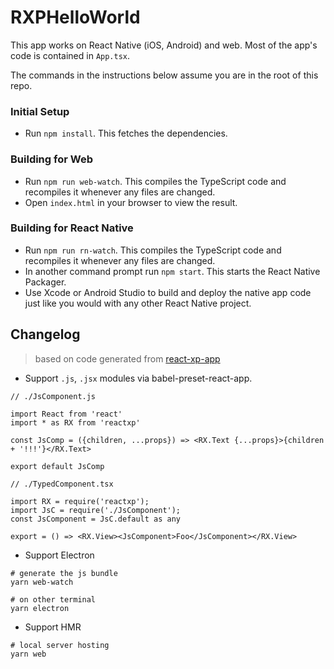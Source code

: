 # RXPHelloWorld

This app works on React Native (iOS, Android) and web. Most of the app's code is contained in `App.tsx`.

The commands in the instructions below assume you are in the root of this repo.

### Initial Setup

- Run `npm install`. This fetches the dependencies.

### Building for Web

- Run `npm run web-watch`. This compiles the TypeScript code and recompiles it whenever any files are changed.
- Open `index.html` in your browser to view the result.

### Building for React Native

- Run `npm run rn-watch`. This compiles the TypeScript code and recompiles it whenever any files are changed.
- In another command prompt run `npm start`. This starts the React Native Packager.
- Use Xcode or Android Studio to build and deploy the native app code just like you would with any other React Native project.


## Changelog 

> based on code generated from [react-xp-app](https://github.com/react-native-training/create-xp-app)

- Support `.js`, `.jsx` modules via babel-preset-react-app.

```
// ./JsComponent.js

import React from 'react'
import * as RX from 'reactxp'

const JsComp = ({children, ...props}) => <RX.Text {...props}>{children + '!!!'}</RX.Text>

export default JsComp

// ./TypedComponent.tsx

import RX = require('reactxp');
import JsC = require('./JsComponent');
const JsComponent = JsC.default as any

export = () => <RX.View><JsComponent>Foo</JsComponent></RX.View>
```

- Support Electron

```
# generate the js bundle
yarn web-watch

# on other terminal
yarn electron 
```

- Support HMR

```
# local server hosting
yarn web
```